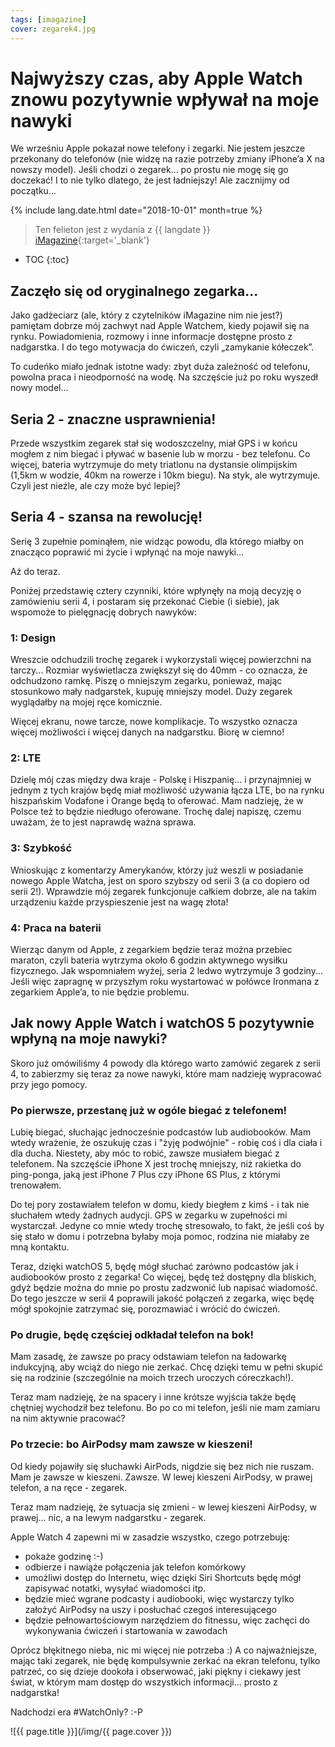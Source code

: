 ```yaml
---
tags: [imagazine]
cover: zegarek4.jpg
---
```


# Najwyższy czas, aby Apple Watch znowu pozytywnie wpływał na moje nawyki

We wrześniu Apple pokazał nowe telefony i zegarki. Nie jestem jeszcze przekonany do telefonów (nie widzę na razie potrzeby zmiany iPhone’a X na nowszy model). Jeśli chodzi o zegarek... po prostu nie mogę się go doczekać! I to nie tylko dlatego, że jest ładniejszy! Ale zacznijmy od początku...

<!--More-->

{% include lang.date.html date="2018-10-01" month=true %}

> Ten felieton jest z wydania z {{ langdate }} [iMagazine](https://imagazine.pl){:target='_blank'}

* TOC
{:toc}

## Zaczęło się od oryginalnego zegarka...

Jako gadżeciarz (ale, który z czytelników iMagazine nim nie jest?) pamiętam dobrze mój zachwyt nad Apple Watchem, kiedy pojawił się na rynku. Powiadomienia, rozmowy i inne informacje dostępne prosto z nadgarstka. I do tego motywacja do ćwiczeń, czyli „zamykanie kółeczek”.

To cudeńko miało jednak istotne wady: zbyt duża zależność od telefonu, powolna praca i nieodporność na wodę. Na szczęście już po roku wyszedł nowy model...

## Seria 2 - znaczne usprawnienia!

Przede wszystkim zegarek stał się wodoszczelny, miał GPS i w końcu mogłem z nim biegać i pływać w basenie lub w morzu - bez telefonu. Co więcej, bateria wytrzymuje do mety triatlonu na dystansie olimpijskim (1,5km w wodzie, 40km na rowerze i 10km biegu). Na styk, ale wytrzymuje. Czyli jest nieźle, ale czy może być lepiej?

## Seria 4 - szansa na rewolucję!

Serię 3 zupełnie pominąłem, nie widząc powodu, dla którego miałby on znacząco poprawić mi życie i wpłynąć na moje nawyki...

Aż do teraz.

Poniżej przedstawię cztery czynniki, które wpłynęły na moją decyzję o zamówieniu serii 4, i postaram się przekonać Ciebie (i siebie), jak wspomoże to pielęgnację dobrych nawyków:

### 1: Design

Wreszcie odchudzili trochę zegarek i wykorzystali więcej powierzchni na tarczy... Rozmiar wyświetlacza zwiększył się do 40mm - co oznacza, że odchudzono ramkę. Piszę o mniejszym zegarku, ponieważ, mając stosunkowo mały nadgarstek, kupuję mniejszy model. Duży zegarek wyglądałby na mojej ręce komicznie.

Więcej ekranu, nowe tarcze, nowe komplikacje. To wszystko oznacza więcej możliwości i więcej danych na nadgarstku. Biorę w ciemno!

### 2: LTE

Dzielę mój czas między dwa kraje - Polskę i Hiszpanię... i przynajmniej w jednym z tych krajów będę miał możliwość używania łącza LTE, bo na rynku hiszpańskim Vodafone i Orange będą to oferować. Mam nadzieję, że w Polsce też to będzie niedługo oferowane. Trochę dalej napiszę, czemu uważam, że to jest naprawdę ważna sprawa.

### 3: Szybkość

Wnioskując z komentarzy Amerykanów, którzy już weszli w posiadanie nowego Apple Watcha, jest on sporo szybszy od serii 3 (a co dopiero od serii 2!). Wprawdzie mój zegarek funkcjonuje całkiem dobrze, ale na takim urządzeniu każde przyspieszenie jest na wagę złota!

### 4: Praca na baterii

Wierząc danym od Apple, z zegarkiem będzie teraz można przebiec maraton, czyli bateria wytrzyma około 6 godzin aktywnego wysiłku fizycznego. Jak wspomniałem wyżej, seria 2 ledwo wytrzymuje 3 godziny... Jeśli więc zapragnę w przyszłym roku wystartować w połówce Ironmana z zegarkiem Apple’a, to nie będzie problemu.

## Jak nowy Apple Watch i watchOS 5 pozytywnie wpłyną na moje nawyki?

Skoro już omówiliśmy 4 powody dla którego warto zamówić zegarek z serii 4, to zabierzmy się teraz za nowe nawyki, które mam nadzieję wypracować przy jego pomocy.

### Po pierwsze, przestanę już w ogóle biegać z telefonem!

Lubię biegać, słuchając jednocześnie podcastów lub audiobooków. Mam wtedy wrażenie, że oszukuję czas i "żyję podwójnie" - robię coś i dla ciała i dla ducha. Niestety, aby móc to robić, zawsze musiałem biegać z telefonem. Na szczęście iPhone X jest trochę mniejszy, niż rakietka do ping-ponga, jaką jest iPhone 7 Plus czy iPhone 6S Plus, z którymi trenowałem.

Do tej pory zostawiałem telefon w domu, kiedy biegłem z kimś - i tak nie słuchałem wtedy żadnych audycji. GPS w zegarku w zupełności mi wystarczał. Jedyne co mnie wtedy trochę stresowało, to fakt, że jeśli coś by się stało w domu i potrzebna byłaby moja pomoc, rodzina nie miałaby ze mną kontaktu.

Teraz, dzięki watchOS 5, będę mógł słuchać zarówno podcastów jak i audiobooków prosto z zegarka! Co więcej, będę też dostępny dla bliskich, gdyż będzie można do mnie po prostu zadzwonić lub napisać wiadomość. Do tego jeszcze w serii 4 poprawili jakość połączeń z zegarka, więc będę mógł spokojnie zatrzymać się, porozmawiać i wrócić do ćwiczeń.

### Po drugie, będę częściej odkładał telefon na bok!

Mam zasadę, że zawsze po pracy odstawiam telefon na ładowarkę indukcyjną, aby wciąż do niego nie zerkać. Chcę dzięki temu w pełni skupić się na rodzinie (szczególnie na moich trzech uroczych córeczkach!).

Teraz mam nadzieję, że na spacery i inne krótsze wyjścia także będę chętniej wychodził bez telefonu. Bo po co mi telefon, jeśli nie mam zamiaru na nim aktywnie pracować?

### Po trzecie: bo AirPodsy mam zawsze w kieszeni!

Od kiedy pojawiły się słuchawki AirPods, nigdzie się bez nich nie ruszam. Mam je zawsze w kieszeni. Zawsze. W lewej kieszeni AirPodsy, w prawej telefon, a na ręce - zegarek.

Teraz mam nadzieję, że sytuacja się zmieni - w lewej kieszeni AirPodsy, w prawej... nic, a na lewym nadgarstku - zegarek.

Apple Watch 4 zapewni mi w zasadzie wszystko, czego potrzebuję:

- pokaże godzinę :-)
- odbierze i nawiąże połączenia jak telefon komórkowy
- umożliwi dostęp do Internetu, więc dzięki Siri Shortcuts będę mógł zapisywać notatki, wysyłać wiadomości itp.
- będzie mieć wgrane podcasty i audiobooki, więc wystarczy tylko założyć AirPodsy na uszy i posłuchać czegoś interesującego
- będzie pełnowartościowym narzędziem do fitnessu, więc zachęci do wykonywania ćwiczeń i startowania w zawodach

Oprócz błękitnego nieba, nic mi więcej nie potrzeba :) A co najważniejsze, mając taki zegarek, nie będę kompulsywnie zerkać na ekran telefonu, tylko patrzeć, co się dzieje dookoła i obserwować, jaki piękny i ciekawy jest świat, w którym mam dostęp do wszystkich informacji... prosto z nadgarstka!

Nadchodzi era #WatchOnly? :-P

![{{ page.title }}](/img/{{ page.cover }})

[n]: https://nozbe.com/pl/?a=mike
